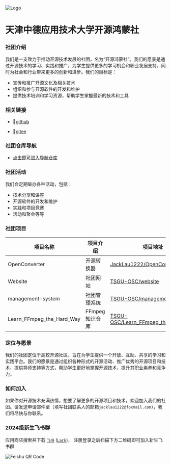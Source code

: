 ![Logo](../../public/logo.png)

# 天津中德应用技术大学开源鸿蒙社

### 社团介绍

我们是一支致力于推动开源技术发展的社团，名为“开源鸿蒙社”。我们的愿景是通过开源技术的学习、实践和推广，为学生提供更多的学习机会和职业发展支持，同时为社会和行业带来更多的创新和进步。我们的目标是：

* 宣传和推广开源文化及相关技术
* 组织和参与开源软件的开发和维护
* 提供技术培训和学习资源，帮助学生掌握最新的技术和工具

### 相关链接

- 🔗[github](https://github.com/TSGU-OSC)

- 🔗[gitee](https://gitee.com/TSGU-OSC)

### 社团仓库导航

- [点击即可进入导航仓库](https://gitee.com/TSGU-OSC/OSC_main)

### 社团活动

我们会定期举办各种活动，包括：

* 技术分享和讲座
* 开源软件的开发和维护
* 实践和项目竞赛
* 活动和聚会等等

### 社团项目

| 项目名称                  | 项目介绍       | 项目地址                                                     |
| ------------------------- | -------------- | ------------------------------------------------------------ |
| OpenConverter             | 开源转换器     | [JackLau1222/OpenConverter](https://github.com/JackLau1222/OpenConverter) |
| Website                   | 社团网站       | [TSGU-OSC/website](https://github.com/TSGU-OSC/website)      |
| management-system         | 社团管理系统   | [TSGU-OSC/management-system](https://github.com/TSGU-OSC/management-system) |
| Learn_FFmpeg_the_Hard_Way | FFmpeg知识仓库 | [TSGU-OSC/Learn_FFmpeg_the_Hard_Way](https://github.com/TSGU-OSC/Learn_FFmpeg_the_Hard_Way) |



### 定位与愿景

我们的社团定位于高校开源社区，旨在为学生提供一个开放、互助、共享的学习和实践平台。我们的愿景是通过组织各种形式的开源活动、推广优秀的开源项目和技术、提供导师支持等方式，帮助学生更好地掌握开源技术，提升其职业素养和竞争力。


### 如何加入

如果你对开源技术充满热情，想要了解更多的开源项目和技术，欢迎加入我们的社团。请发送申请邮件至（填写社团联系人的邮箱`jacklau1222@foxmail.com`），我们将尽快与你联系。

### 2024级新生飞书群

应用商店搜索并下载
[`飞书`](https://www.feishu.cn/download)
([`Lark`](https://www.larksuite.com/zh_cn/download?from=navbar))，
注册登录之后扫描下方二维码即可加入新生飞书群

![Feishu QR Code](../../public/guide/foreword/QRCode.png)
